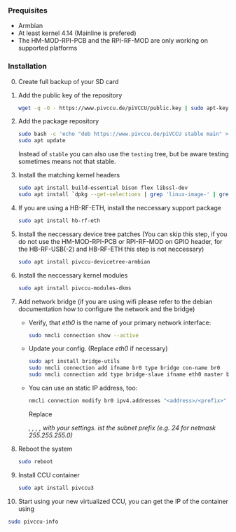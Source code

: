 ### Prequisites

* Armbian
* At least kernel 4.14 (Mainline is prefered)
* The HM-MOD-RPI-PCB and the RPI-RF-MOD are only working on supported platforms

### Installation
0. Create full backup of your SD card
1. Add the public key of the repository
   ```bash
   wget -q -O - https://www.pivccu.de/piVCCU/public.key | sudo apt-key add -
   ```

2. Add the package repository
   ```bash
   sudo bash -c 'echo "deb https://www.pivccu.de/piVCCU stable main" > /etc/apt/sources.list.d/pivccu.list'
   sudo apt update
   ```
   Instead of `stable` you can also use the `testing` tree, but be aware testing sometimes means not that stable.

3. Install the matching kernel headers
   ```bash
   sudo apt install build-essential bison flex libssl-dev
   sudo apt install `dpkg --get-selections | grep 'linux-image-' | grep '\sinstall' | sed -e 's/linux-image-\([a-z0-9-]\+\).*/linux-headers-\1/'`
   ```

4. If you are using a HB-RF-ETH, install the neccessary support package
   ```bash
   sudo apt install hb-rf-eth
   ```

5. Install the neccessary device tree patches (You can skip this step, if you do not use the HM-MOD-RPI-PCB or RPI-RF-MOD on GPIO header, for the HB-RF-USB(-2) and HB-RF-ETH this step is not neccessary)
   ```bash
   sudo apt install pivccu-devicetree-armbian
   ```

6. Install the neccessary kernel modules
   ```bash
   sudo apt install pivccu-modules-dkms
   ```

7. Add network bridge (if you are using wifi please refer to the debian documentation how to configure the network and the bridge)
   * Verify, that *eth0* is the name of your primary network interface:
      ```bash
      sudo nmcli connection show --active
      ```

   * Update your config. (Replace *eth0* if necessary)
      ```bash
      sudo apt install bridge-utils
      sudo nmcli connection add ifname br0 type bridge con-name br0
      sudo nmcli connection add type bridge-slave ifname eth0 master br0
      ```
   * You can use an static IP address, too:
      ```bash
      nmcli connection modify br0 ipv4.addresses "<address>/<prefix>" ipv4.gateway "<gateway>" ipv4.dns "<dns1>,<dns2>" ipv4.method "manual"
      ```
      Replace <address>, <prefix>, <gateway>, <dns1>, <dns2> with your settings.
      <prefix> ist the subnet prefix (e.g. 24 for netmask 255.255.255.0)

8. Reboot the system
   ```bash
   sudo reboot
   ```

9. Install CCU container
   ```bash
   sudo apt install pivccu3
   ```

10. Start using your new virtualized CCU, you can get the IP of the container using
   ```bash
   sudo pivccu-info
   ```

